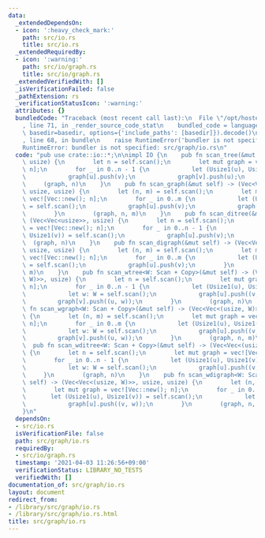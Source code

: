 ```yaml
---
data:
  _extendedDependsOn:
  - icon: ':heavy_check_mark:'
    path: src/io.rs
    title: src/io.rs
  _extendedRequiredBy:
  - icon: ':warning:'
    path: src/io/graph.rs
    title: src/io/graph.rs
  _extendedVerifiedWith: []
  _isVerificationFailed: false
  _pathExtension: rs
  _verificationStatusIcon: ':warning:'
  attributes: {}
  bundledCode: "Traceback (most recent call last):\n  File \"/opt/hostedtoolcache/Python/3.9.2/x64/lib/python3.9/site-packages/onlinejudge_verify/documentation/build.py\"\
    , line 71, in _render_source_code_stat\n    bundled_code = language.bundle(stat.path,\
    \ basedir=basedir, options={'include_paths': [basedir]}).decode()\n  File \"/opt/hostedtoolcache/Python/3.9.2/x64/lib/python3.9/site-packages/onlinejudge_verify/languages/user_defined.py\"\
    , line 68, in bundle\n    raise RuntimeError('bundler is not specified: {}'.format(path.as_posix()))\n\
    RuntimeError: bundler is not specified: src/graph/io.rs\n"
  code: "pub use crate::io::*;\n\nimpl IO {\n    pub fn scan_tree(&mut self) -> (Vec<Vec<usize>>,\
    \ usize) {\n        let n = self.scan();\n        let mut graph = vec![Vec::new();\
    \ n];\n        for _ in 0..n - 1 {\n            let (Usize1(u), Usize1(v)) = self.scan();\n\
    \            graph[u].push(v);\n            graph[v].push(u);\n        }\n   \
    \     (graph, n)\n    }\n    pub fn scan_graph(&mut self) -> (Vec<Vec<usize>>,\
    \ usize, usize) {\n        let (n, m) = self.scan();\n        let mut graph =\
    \ vec![Vec::new(); n];\n        for _ in 0..m {\n            let (Usize1(u), Usize1(v))\
    \ = self.scan();\n            graph[u].push(v);\n            graph[v].push(u);\n\
    \        }\n        (graph, n, m)\n    }\n    pub fn scan_ditree(&mut self) ->\
    \ (Vec<Vec<usize>>, usize) {\n        let n = self.scan();\n        let mut graph\
    \ = vec![Vec::new(); n];\n        for _ in 0..n - 1 {\n            let (Usize1(u),\
    \ Usize1(v)) = self.scan();\n            graph[u].push(v);\n        }\n      \
    \  (graph, n)\n    }\n    pub fn scan_digraph(&mut self) -> (Vec<Vec<usize>>,\
    \ usize, usize) {\n        let (n, m) = self.scan();\n        let mut graph =\
    \ vec![Vec::new(); n];\n        for _ in 0..m {\n            let (Usize1(u), Usize1(v))\
    \ = self.scan();\n            graph[u].push(v);\n        }\n        (graph, n,\
    \ m)\n    }\n    pub fn scan_wtree<W: Scan + Copy>(&mut self) -> (Vec<Vec<(usize,\
    \ W)>>, usize) {\n        let n = self.scan();\n        let mut graph = vec![Vec::new();\
    \ n];\n        for _ in 0..n - 1 {\n            let (Usize1(u), Usize1(v)) = self.scan();\n\
    \            let w: W = self.scan();\n            graph[u].push((v, w));\n   \
    \         graph[v].push((u, w));\n        }\n        (graph, n)\n    }\n    pub\
    \ fn scan_wgraph<W: Scan + Copy>(&mut self) -> (Vec<Vec<(usize, W)>>, usize, usize)\
    \ {\n        let (n, m) = self.scan();\n        let mut graph = vec![Vec::new();\
    \ n];\n        for _ in 0..m {\n            let (Usize1(u), Usize1(v)) = self.scan();\n\
    \            let w: W = self.scan();\n            graph[u].push((v, w));\n   \
    \         graph[v].push((u, w));\n        }\n        (graph, n, m)\n    }\n  \
    \  pub fn scan_wditree<W: Scan + Copy>(&mut self) -> (Vec<Vec<(usize, W)>>, usize)\
    \ {\n        let n = self.scan();\n        let mut graph = vec![Vec::new(); n];\n\
    \        for _ in 0..n - 1 {\n            let (Usize1(u), Usize1(v)) = self.scan();\n\
    \            let w: W = self.scan();\n            graph[u].push((v, w));\n   \
    \     }\n        (graph, n)\n    }\n    pub fn scan_wdigraph<W: Scan + Copy>(&mut\
    \ self) -> (Vec<Vec<(usize, W)>>, usize, usize) {\n        let (n, m) = self.scan();\n\
    \        let mut graph = vec![Vec::new(); n];\n        for _ in 0..m {\n     \
    \       let (Usize1(u), Usize1(v)) = self.scan();\n            let w: W = self.scan();\n\
    \            graph[u].push((v, w));\n        }\n        (graph, n, m)\n    }\n\
    }\n"
  dependsOn:
  - src/io.rs
  isVerificationFile: false
  path: src/graph/io.rs
  requiredBy:
  - src/io/graph.rs
  timestamp: '2021-04-03 11:26:56+09:00'
  verificationStatus: LIBRARY_NO_TESTS
  verifiedWith: []
documentation_of: src/graph/io.rs
layout: document
redirect_from:
- /library/src/graph/io.rs
- /library/src/graph/io.rs.html
title: src/graph/io.rs
---
```

